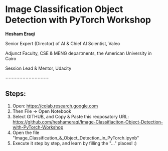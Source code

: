 # Image Classification Object Detection with PyTorch Workshop

**Hesham Eraqi**

Senior Expert (Director) of AI & Chief AI Scientist, Valeo

Adjunct Faculty, CSE & MENG departments, the American University in Cairo


Session Lead & Mentor, Udacity

===============

## Steps: 
1. Open: https://colab.research.google.com
2. Then File -> Open Notebook
3. Select GITHUB, and Copy & Paste this reoposatory URL: https://github.com/heshameraqi/Image-Classifiaciton-Object-Detection-with-PyTorch-Workshop
4. Open the file "Image_Classification_&_Object_Detection_in_PyTorch.ipynb"
5. Execute it step by step, and learn by filling the "..." places! :)
